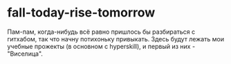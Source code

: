 # fall-today-rise-tomorrow
Пам-пам, когда-нибудь всё равно пришлось бы разбираться с гитхабом, так что начну потихоньку привыкать. Здесь будут лежать мои учебные прожекты (в основном с hyperskill), и первый из них - "Виселица".

